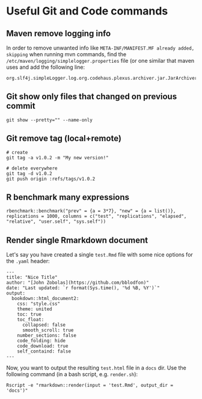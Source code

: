 # Useful Git and Code commands

## Maven remove logging info 

In order to remove unwanted info like `META-INF/MANIFEST.MF already added, skipping` when running mvn commands, find the `/etc/maven/logging/simplelogger.properties` file (or one similar that maven uses and add the following line:

```
org.slf4j.simpleLogger.log.org.codehaus.plexus.archiver.jar.JarArchiver=warn
```

## Git show only files that changed on previous commit

```
git show --pretty="" --name-only
```

## Git remove tag (local+remote)                                                                                                                    
```                                                                             
# create                                                                        
git tag -a v1.0.2 -m "My new version!"                                          
                                                                                
# delete everywhere                                                             
git tag -d v1.0.2                                                               
git push origin :refs/tags/v1.0.2                                               
```

## R benchmark many expressions

```
rbenchmark::benchmark("prev" = {a = 3*7}, "new" = {a = list()}, replications = 1000, columns = c("test", "replications", "elapsed", "relative", "user.self", "sys.self"))
```

## Render single Rmarkdown document

Let's say you have created a single `test.Rmd` file with some nice options for the `.yaml` header:

```
---
title: "Nice Title"
author: "[John Zobolas](https://github.com/bblodfon)"
date: "Last updated: `r format(Sys.time(), '%d %B, %Y')`"
output:
  bookdown::html_document2:
    css: "style.css"
    theme: united
    toc: true
    toc_float:
      collapsed: false
      smooth_scroll: true
    number_sections: false
    code_folding: hide
    code_download: true
    self_containd: false
---
```

Now, you want to output the resulting `test.html` file in a `docs` dir.
Use the following command (in a bash script, e.g. `render.sh`):

```
Rscript -e "rmarkdown::render(input = 'test.Rmd', output_dir = 'docs')"
```

